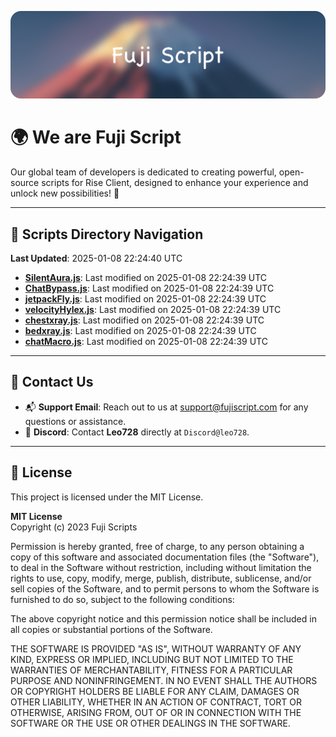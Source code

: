 ![Banner](.github/b.webp)

# 🌍 **We are Fuji Script**

Our global team of developers is dedicated to creating powerful, open-source scripts for Rise Client, designed to enhance your experience and unlock new possibilities! 🌟

---
<!-- SCRIPTS_NAVIGATION_START -->
## 📂 **Scripts Directory Navigation**

**Last Updated**: 2025-01-08 22:24:40 UTC

- **[SilentAura.js](scripts/SilentAura.js)**: Last modified on 2025-01-08 22:24:39 UTC
- **[ChatBypass.js](scripts/ChatBypass.js)**: Last modified on 2025-01-08 22:24:39 UTC
- **[jetpackFly.js](scripts/jetpackFly.js)**: Last modified on 2025-01-08 22:24:39 UTC
- **[velocityHylex.js](scripts/velocityHylex.js)**: Last modified on 2025-01-08 22:24:39 UTC
- **[chestxray.js](scripts/chestxray.js)**: Last modified on 2025-01-08 22:24:39 UTC
- **[bedxray.js](scripts/bedxray.js)**: Last modified on 2025-01-08 22:24:39 UTC
- **[chatMacro.js](scripts/chatMacro.js)**: Last modified on 2025-01-08 22:24:39 UTC

<!-- SCRIPTS_NAVIGATION_END -->

---

## 💬 **Contact Us**  
- 📬 **Support Email**: Reach out to us at [support@fujiscript.com](mailto:support@fujiscript.com) for any questions or assistance.  
- 💬 **Discord**: Contact **Leo728** directly at `Discord@leo728`.

---

## 📜 **License**

This project is licensed under the MIT License.  

**MIT License**  
Copyright (c) 2023 Fuji Scripts  

Permission is hereby granted, free of charge, to any person obtaining a copy of this software and associated documentation files (the "Software"), to deal in the Software without restriction, including without limitation the rights to use, copy, modify, merge, publish, distribute, sublicense, and/or sell copies of the Software, and to permit persons to whom the Software is furnished to do so, subject to the following conditions:  

The above copyright notice and this permission notice shall be included in all copies or substantial portions of the Software.  

THE SOFTWARE IS PROVIDED "AS IS", WITHOUT WARRANTY OF ANY KIND, EXPRESS OR IMPLIED, INCLUDING BUT NOT LIMITED TO THE WARRANTIES OF MERCHANTABILITY, FITNESS FOR A PARTICULAR PURPOSE AND NONINFRINGEMENT. IN NO EVENT SHALL THE AUTHORS OR COPYRIGHT HOLDERS BE LIABLE FOR ANY CLAIM, DAMAGES OR OTHER LIABILITY, WHETHER IN AN ACTION OF CONTRACT, TORT OR OTHERWISE, ARISING FROM, OUT OF OR IN CONNECTION WITH THE SOFTWARE OR THE USE OR OTHER DEALINGS IN THE SOFTWARE.  
